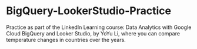 # BigQuery-LookerStudio-Practice
Practice as part of the LinkedIn Learning course: Data Analytics with Google Cloud BigQuery and Looker Studio, by YoYu Li,
where you can compare temperature changes in countries over the years.



